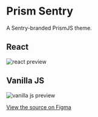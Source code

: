 # Prism Sentry

A Sentry-branded PrismJS theme.

## React

![react preview](https://user-images.githubusercontent.com/30713/99351340-3e733180-2855-11eb-8fec-37402dc56551.png)

## Vanilla JS

![vanilla js preview](https://user-images.githubusercontent.com/30713/99351450-74181a80-2855-11eb-87dc-1620cc54102b.png)


[View the source on Figma](https://www.figma.com/file/KmIQxvjrS8Thn8fXw1KFht/Sentry-Prism-Theme?node-id=1%3A3)

